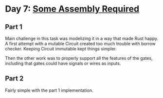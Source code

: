 # Day 7: [Some Assembly Required](https://adventofcode.com/2015/day/7)

## Part 1

Main challenge in this task was modelizing it in a way that made Rust happy. A first attempt with a mutable Circuit created too much trouble with borrow checker. Keeping Circuit immutable kept things simpler.

Then the other work was to properly support all the features of the gates, including that gates could have signals or wires as inputs.

## Part 2

Fairly simple with the part 1 implementation.